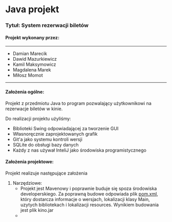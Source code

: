 # Java projekt
### Tytuł: System rezerwacji biletów
#### Projekt wykonany przez:

---
+ Damian Marecik
+ Dawid Mazurkiewicz
+ Kamil Maksymowicz
+ Magdalena Marek
+ Miłosz Momot
---

#### Założenia ogólne:
Projekt z przedmiotu Java to program pozwalający użytkownikowi na 
rezerwacje biletów w kinie. 

Do realizacji projektu użyliśmy:
+ Biblioteki Swing odpowiadającej za tworzenie GUI
+ Własnoręcznie zaprojektowanych grafik
+ Git'a jako systemu kontroli wersji
+ SQLite do obsługi bazy danych
+ Każdy z nas używał InteliJ jako środowiska programistycznego

#### Założenia projektowe:
Projekt realizuje następujące założenia
1. Narzędziowe:
    + Projekt jest Mavenowy i poprawnie buduje się spoza środowiska developerskiego.
    Za poprawną budowe odpowiada plik [pom.xml](https://github.com/Dydek123/Cinema-booking-system/blob/master/pom.xml), który dostarcza informacje o wersjach,
    lokalizacji klasy Main, uzytych bibliotekach i lokalizacji resources. Wynikiem budowania jest plik kino.jar
    +
